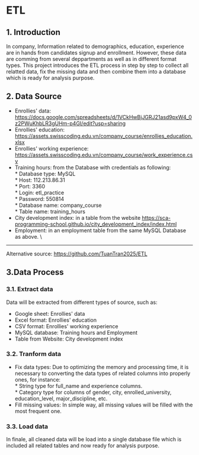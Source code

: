 # ETL

## 1. Introduction
In company, Information related to demographics, education, experience are in hands from candidates signup and enrollment.
However, these data are comming from several deppartments as well as in different format types.
This project introduces the ETL process in step by step to collect all relatted data, fix the missing data and then combine them into a database which is ready for analysis purpose.

## 2. Data Source
- Enrollies' data: https://docs.google.com/spreadsheets/d/1VCkHwBjJGRJ21asd9pxW4_0z2PWuKhbLR3gUHm-p4GI/edit?usp=sharing
- Enrollies' education: https://assets.swisscoding.edu.vn/company_course/enrollies_education.xlsx
- Enrollies' working experience: https://assets.swisscoding.edu.vn/company_course/work_experience.csv
- Training hours: from the Database with credentials as following: \
       * Database type: MySQL \
       * Host: 112.213.86.31 \
       * Port: 3360 \
       * Login: etl_practice \
       * Password: 550814 \
       * Database name: company_course \
       * Table name: training_hours
- City development index: in a table from the website https://sca-programming-school.github.io/city_development_index/index.html
- Employment: in an employment table from the same MySQL Database as above. \
---
Alternative source: https://github.com/TuanTran2025/ETL

## 3.Data Process
### 3.1. Extract data
Data will be extracted from different types of source, such as:
- Google sheet: Enrollies' data
- Excel format: Enrollies' education
- CSV format: Enrollies' working experience
- MySQL database: Training hours and Employment
- Table from Website: City development index

### 3.2. Tranform data
- Fix data types: Due to optimizing the memory and processing time, it is necessary to converting the data types of related columns into properly ones, for instance: \
      * String type for full_name and experience columns. \
      * Category type for columns of gender, city, enrolled_university, education_level, major_discipline, etc.
- Fill missing values: In simple way, all missing values will be filled with the most frequent one.

### 3.3. Load data
In finale, all cleaned data will be load into a single database file which is included all related tables and now ready for analysis purpose.

